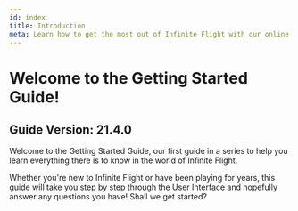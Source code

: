 ```yaml
---
id: index
title: Introduction
meta: Learn how to get the most out of Infinite Flight with our online documentation.
---
```


# Welcome to the Getting Started Guide!



## Guide Version: 21.4.0



Welcome to the Getting Started Guide, our first guide in a series to help you learn everything there is to know in the world of Infinite Flight. 



Whether you're new to Infinite Flight or have been playing for years, this guide will take you step by step through the User Interface and hopefully answer any questions you have! Shall we get started?

